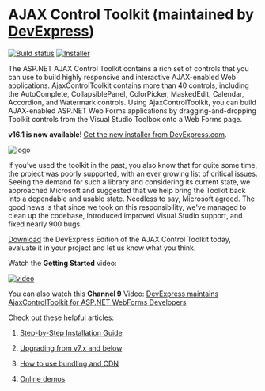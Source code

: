 # AJAX Control Toolkit (maintained by [DevExpress](https://go.devexpress.com/AjaxControlToolkit_GitHub_DevExpressHome.aspx))
[![Build status](https://ci.appveyor.com/api/projects/status/7ad3rsrupu40mx1r/branch/master?svg=true)](https://ci.appveyor.com/project/dxrobot/ajaxcontroltoolkit/branch/master)
[![Installer](https://img.shields.io/badge/get_installer-16.1-orange.svg)](https://go.devexpress.com/AjaxControlToolkit_Website_Download.aspx)

The ASP.NET AJAX Control Toolkit contains a rich set of controls that you can use to build highly responsive and interactive AJAX-enabled Web applications. AjaxControlToolkit contains more than 40 controls, including the AutoComplete, CollapsiblePanel, ColorPicker, MaskedEdit, Calendar, Accordion, and Watermark controls. Using AjaxControlToolkit, you can build AJAX-enabled ASP.NET Web Forms applications by dragging-and-dropping Toolkit controls from the Visual Studio Toolbox onto a Web Forms page.

**v16.1 is now available**! [Get the new installer from DevExpress.com](https://go.devexpress.com/AjaxControlToolkit_GitHub_DevExpressPage.aspx).

![logo](https://github.com/DevExpress/AjaxControlToolkit/raw/wiki-static-resources/readme-banner.png)

If you've used the toolkit in the past, you also know that for quite some time, the project was poorly supported, with an ever growing list of critical issues. Seeing the demand for such a library and considering its current state, we approached Microsoft and suggested that we help bring the Toolkit back into a dependable and usable state. Needless to say, Microsoft agreed. The good news is that since we took on this responsibility, we've managed to clean up the codebase, introduced improved Visual Studio support, and fixed nearly 900 bugs.

[Download](https://go.devexpress.com/AjaxControlToolkit_GitHub_DevExpressPage.aspx) the DevExpress Edition of the AJAX Control Toolkit today, evaluate it in your project and let us know what you think.

Watch the **Getting Started** video:

[![video](https://github.com/DevExpress/AjaxControlToolkit/raw/wiki-static-resources/youtube-getting-started.png)](https://youtu.be/24hIhS2itUU)

You can also watch this **Channel 9** Video: [DevExpress maintains AjaxControlToolkit for ASP.NET WebForms Developers](http://channel9.msdn.com/Shows/Web+Camps+TV/DevExpress-maintains-AjaxControlToolkit-for-ASPNET-WebForms-Developers)

Check out these helpful articles:

1. [Step-by-Step Installation Guide](https://github.com/DevExpress/AjaxControlToolkit/wiki/Step-by-Step-Installation-Guide)

2. [Upgrading from v7.x and below](https://github.com/DevExpress/AjaxControlToolkit/wiki/Upgrading-from-v7.x-and-below)

3. [How to use bundling and CDN](https://github.com/DevExpress/AjaxControlToolkit/wiki/How-to-use-bundling-and-CDN)

4. [Online demos](http://ajaxcontroltoolkit.devexpress.com/)
